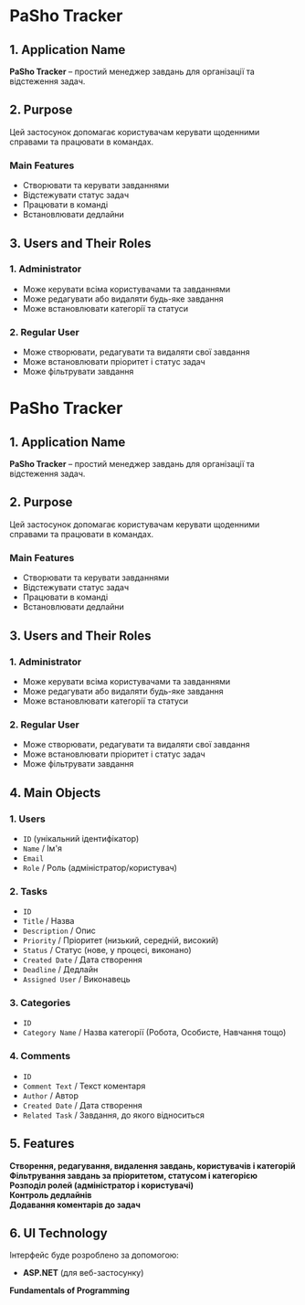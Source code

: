 # **PaSho Tracker** 

## 1. Application Name 
**PaSho Tracker** – простий менеджер завдань для організації та відстеження задач.  

## 2. Purpose
Цей застосунок допомагає користувачам керувати щоденними справами та працювати в командах.  

### **Main Features**  
- Створювати та керувати завданнями  
- Відстежувати статус задач  
- Працювати в команді  
- Встановлювати дедлайни  

## 3. Users and Their Roles   

### 1. Administrator
- Може керувати всіма користувачами та завданнями  
- Може редагувати або видаляти будь-яке завдання  
- Може встановлювати категорії та статуси  

### 2. Regular User   
- Може створювати, редагувати та видаляти свої завдання  
- Може встановлювати пріоритет і статус задач  
- Може фільтрувати завдання 

# **PaSho Tracker**  

## 1. Application Name 
**PaSho Tracker** – простий менеджер завдань для організації та відстеження задач.  

## 2. Purpose
Цей застосунок допомагає користувачам керувати щоденними справами та працювати в командах.  

### **Main Features**  
- Створювати та керувати завданнями  
- Відстежувати статус задач  
- Працювати в команді  
- Встановлювати дедлайни  

## 3. Users and Their Roles   

### 1. Administrator
- Може керувати всіма користувачами та завданнями  
- Може редагувати або видаляти будь-яке завдання  
- Може встановлювати категорії та статуси  

### 2. Regular User   
- Може створювати, редагувати та видаляти свої завдання  
- Може встановлювати пріоритет і статус задач  
- Може фільтрувати завдання  

## 4. Main Objects 

### **1. Users**  
- `ID` (унікальний ідентифікатор)  
- `Name` / Ім'я  
- `Email`  
- `Role` / Роль (адміністратор/користувач)  

### **2. Tasks**  
- `ID`  
- `Title` / Назва  
- `Description` / Опис  
- `Priority`  / Пріоритет (низький, середній, високий)  
- `Status`  / Статус (нове, у процесі, виконано)  
- `Created Date` / Дата створення  
- `Deadline` / Дедлайн  
- `Assigned User` / Виконавець  

### **3. Categories**  
- `ID`  
- `Category Name`  / Назва категорії (Робота, Особисте, Навчання тощо)  

### **4. Comments**  
- `ID`  
- `Comment Text` / Текст коментаря  
- `Author` / Автор  
- `Created Date` / Дата створення  
- `Related Task` / Завдання, до якого відноситься  

## 5. Features   

**Створення, редагування, видалення завдань, користувачів і категорій**  
**Фільтрування завдань за пріоритетом, статусом і категорією**  
**Розподіл ролей (адміністратор і користувачі)**  
**Контроль дедлайнів**  
**Додавання коментарів до задач**  

## 6. UI Technology
Інтерфейс буде розроблено за допомогою:  

- **ASP.NET** (для веб-застосунку)

**Fundamentals of Programming**
